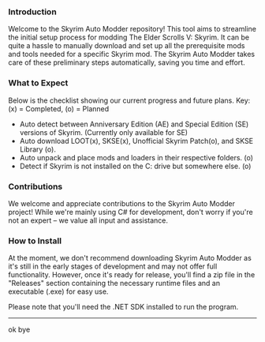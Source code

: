 ### Introduction
Welcome to the Skyrim Auto Modder repository! This tool aims to streamline the initial setup process for modding The Elder Scrolls V: Skyrim. It can be quite a hassle to manually download and set up all the prerequisite mods and tools needed for a specific Skyrim mod. The Skyrim Auto Modder takes care of these preliminary steps automatically, saving you time and effort.

### What to Expect
Below is the checklist showing our current progress and future plans. Key: (x) = Completed, (o) = Planned

- Auto detect between Anniversary Edition (AE) and Special Edition (SE) versions of Skyrim. (Currently only available for SE)
- Auto download LOOT(x), SKSE(x), Unofficial Skyrim Patch(o), and SKSE Library (o).
- Auto unpack and place mods and loaders in their respective folders. (o)
- Detect if Skyrim is not installed on the C: drive but somewhere else. (o)
### Contributions
We welcome and appreciate contributions to the Skyrim Auto Modder project! While we're mainly using C# for development, don't worry if you're not an expert – we value all input and assistance.

### How to Install
At the moment, we don't recommend downloading Skyrim Auto Modder as it's still in the early stages of development and may not offer full functionality. However, once it's ready for release, you'll find a zip file in the "Releases" section containing the necessary runtime files and an executable (.exe) for easy use.

Please note that you'll need the .NET SDK installed to run the program.

__________________

ok bye
